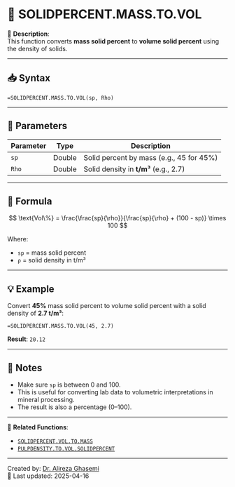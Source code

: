 # 🔁 SOLIDPERCENT.MASS.TO.VOL

🔹 **Description**:  
This function converts **mass solid percent** to **volume solid percent** using the density of solids.

---

## 📥 Syntax

```excel
=SOLIDPERCENT.MASS.TO.VOL(sp, Rho)
```

---

## 🧾 Parameters

| Parameter            | Type    | Description                                |
|----------------------|---------|--------------------------------------------|
| `sp`                 | Double  | Solid percent by mass (e.g., 45 for 45%)   |
| `Rho`                | Double  | Solid density in **t/m³** (e.g., 2.7)      |

---

## 🧮 Formula

$$
\text{Vol\%} = \frac{\frac{sp}{\rho}}{\frac{sp}{\rho} + (100 - sp)} \times 100
$$

Where:  
- `sp` = mass solid percent  
- `ρ` = solid density in t/m³  

---

## 💡 Example

Convert **45%** mass solid percent to volume solid percent with a solid density of **2.7 t/m³**:

```excel
=SOLIDPERCENT.MASS.TO.VOL(45, 2.7)
```

**Result**: `20.12`

---

## 📝 Notes

- Make sure `sp` is between 0 and 100.
- This is useful for converting lab data to volumetric interpretations in mineral processing.
- The result is also a percentage (0–100).

---

📌 **Related Functions**:
- [`SOLIDPERCENT.VOL.TO.MASS`](./SolidPercentVol2Mass.md)
- [`PULPDENSITY.TO.VOL.SOLIDPERCENT`](./PulpDensity2SolidPercentVol.md)

---

Created by: [Dr. Alireza Ghasemi](https://github.com/Dr-Alireza-Ghasemi)  
📅 Last updated: 2025-04-16
